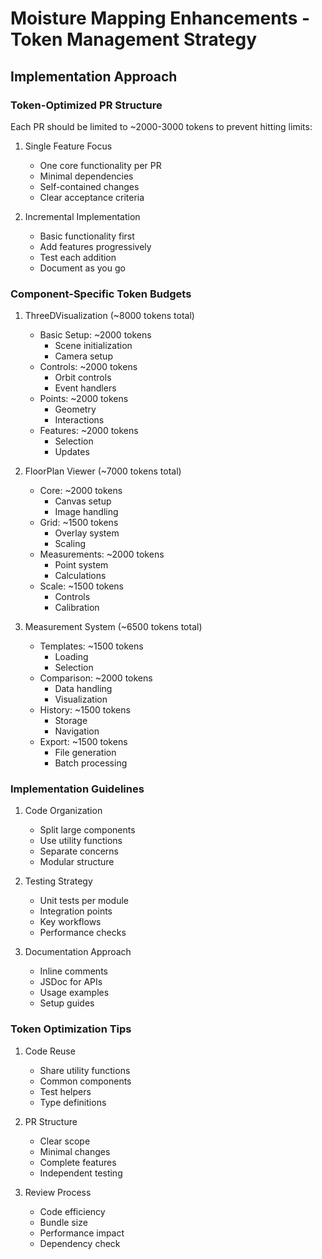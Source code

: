 # Moisture Mapping Enhancements - Token Management Strategy

## Implementation Approach

### Token-Optimized PR Structure
Each PR should be limited to ~2000-3000 tokens to prevent hitting limits:

1. Single Feature Focus
   - One core functionality per PR
   - Minimal dependencies
   - Self-contained changes
   - Clear acceptance criteria

2. Incremental Implementation
   - Basic functionality first
   - Add features progressively
   - Test each addition
   - Document as you go

### Component-Specific Token Budgets

1. ThreeDVisualization (~8000 tokens total)
   - Basic Setup: ~2000 tokens
     * Scene initialization
     * Camera setup
   - Controls: ~2000 tokens
     * Orbit controls
     * Event handlers
   - Points: ~2000 tokens
     * Geometry
     * Interactions
   - Features: ~2000 tokens
     * Selection
     * Updates

2. FloorPlan Viewer (~7000 tokens total)
   - Core: ~2000 tokens
     * Canvas setup
     * Image handling
   - Grid: ~1500 tokens
     * Overlay system
     * Scaling
   - Measurements: ~2000 tokens
     * Point system
     * Calculations
   - Scale: ~1500 tokens
     * Controls
     * Calibration

3. Measurement System (~6500 tokens total)
   - Templates: ~1500 tokens
     * Loading
     * Selection
   - Comparison: ~2000 tokens
     * Data handling
     * Visualization
   - History: ~1500 tokens
     * Storage
     * Navigation
   - Export: ~1500 tokens
     * File generation
     * Batch processing

### Implementation Guidelines

1. Code Organization
   - Split large components
   - Use utility functions
   - Separate concerns
   - Modular structure

2. Testing Strategy
   - Unit tests per module
   - Integration points
   - Key workflows
   - Performance checks

3. Documentation Approach
   - Inline comments
   - JSDoc for APIs
   - Usage examples
   - Setup guides

### Token Optimization Tips

1. Code Reuse
   - Share utility functions
   - Common components
   - Test helpers
   - Type definitions

2. PR Structure
   - Clear scope
   - Minimal changes
   - Complete features
   - Independent testing

3. Review Process
   - Code efficiency
   - Bundle size
   - Performance impact
   - Dependency check
